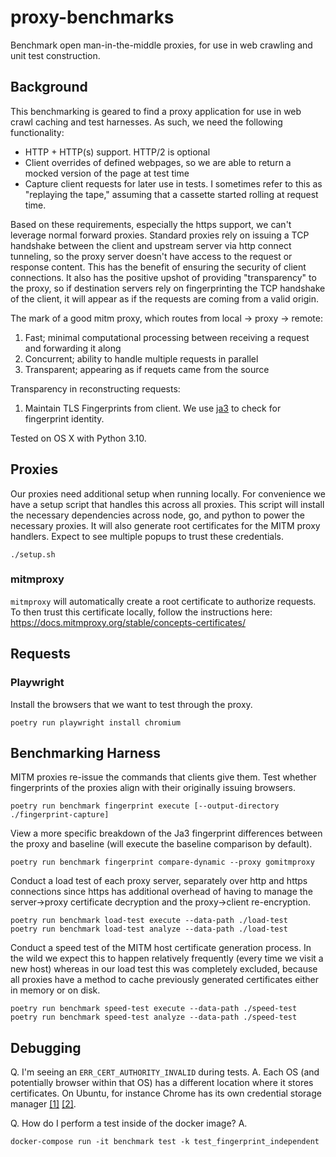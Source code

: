 # proxy-benchmarks
Benchmark open man-in-the-middle proxies, for use in web crawling and unit test construction.

## Background

This benchmarking is geared to find a proxy application for use in web crawl caching and test harnesses. As such, we need the following functionality:

- HTTP + HTTP(s) support. HTTP/2 is optional
- Client overrides of defined webpages, so we are able to return a mocked version of the page at test time
- Capture client requests for later use in tests. I sometimes refer to this as "replaying the tape," assuming that a cassette started rolling at request time.

Based on these requirements, especially the https support, we can't leverage normal forward proxies. Standard proxies rely on issuing a TCP handshake between the client and upstream server via http connect tunneling, so the proxy server doesn't have access to the request or response content. This has the benefit of ensuring the security of client connections. It also has the positive upshot of providing "transparency" to the proxy, so if destination servers rely on fingerprinting the TCP handshake of the client, it will appear as if the requests are coming from a valid origin.

The mark of a good mitm proxy, which routes from local -> proxy -> remote:
1. Fast; minimal computational processing between receiving a request and forwarding it along
2. Concurrent; ability to handle multiple requests in parallel
3. Transparent; appearing as if requets came from the source

Transparency in reconstructing requests:
1. Maintain TLS Fingerprints from client. We use [ja3](https://github.com/salesforce/ja3) to check for fingerprint identity.

Tested on OS X with Python 3.10.

## Proxies

Our proxies need additional setup when running locally. For convenience we have a setup script that handles this across all proxies. This script will install the necessary dependencies across node, go, and python to power the necessary proxies. It will also generate root certificates for the MITM proxy handlers. Expect to see multiple popups to trust these credentials.

```
./setup.sh
```

### mitmproxy

`mitmproxy` will automatically create a root certificate to authorize requests. To then trust this certificate locally, follow the instructions here: https://docs.mitmproxy.org/stable/concepts-certificates/

## Requests

### Playwright

Install the browsers that we want to test through the proxy.

```
poetry run playwright install chromium
```

## Benchmarking Harness

MITM proxies re-issue the commands that clients give them. Test whether fingerprints of the proxies align with their originally issuing browsers.

```
poetry run benchmark fingerprint execute [--output-directory ./fingerprint-capture]
```

View a more specific breakdown of the Ja3 fingerprint differences between the proxy and baseline (will execute the baseline comparison by default).

```
poetry run benchmark fingerprint compare-dynamic --proxy gomitmproxy
```

Conduct a load test of each proxy server, separately over http and https connections since https has additional overhead of having to manage the server->proxy certificate decryption and the proxy->client re-encryption.

```
poetry run benchmark load-test execute --data-path ./load-test
poetry run benchmark load-test analyze --data-path ./load-test
```

Conduct a speed test of the MITM host certificate generation process. In the wild we expect this to happen relatively frequently (every time we visit a new host) whereas in our load test this was completely excluded, because all proxies have a method to cache previously generated certificates either in memory or on disk.

```
poetry run benchmark speed-test execute --data-path ./speed-test
poetry run benchmark speed-test analyze --data-path ./speed-test
```

## Debugging

Q. I'm seeing an `ERR_CERT_AUTHORITY_INVALID` during tests.
A. Each OS (and potentially browser within that OS) has a different location where it stores certificates. On Ubuntu, for instance Chrome has its own credential storage manager [[1]](https://serverfault.com/questions/946756/ssl-certificate-in-system-store-not-trusted-by-chrome) [[2]](https://chromium.googlesource.com/chromium/src/+/master/docs/linux/cert_management.md).

Q. How do I perform a test inside of the docker image?
A.

```
docker-compose run -it benchmark test -k test_fingerprint_independent
```
